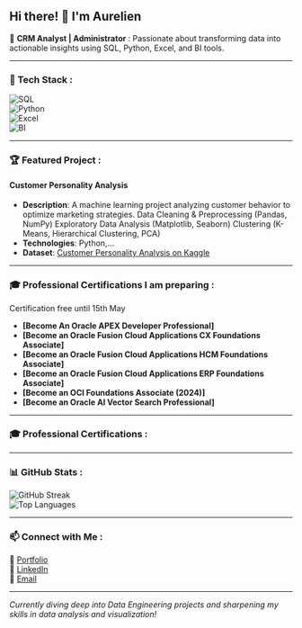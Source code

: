 ## Hi there! 👋 I'm Aurelien

🚀 **CRM Analyst | Administrator** :
Passionate about transforming data into actionable insights using SQL, Python, Excel, and BI tools.

---

### 🔧 Tech Stack :

![SQL](https://img.shields.io/badge/SQL-4479A1?style=for-the-badge&logo=postgresql&logoColor=white)  
![Python](https://img.shields.io/badge/Python-3776AB?style=for-the-badge&logo=python&logoColor=white)  
![Excel](https://img.shields.io/badge/Excel-217346?style=for-the-badge&logo=microsoft-excel&logoColor=white)  
![BI](https://img.shields.io/badge/BI-PowerBI-01A982?style=for-the-badge&logo=power-bi&logoColor=white)

---

### 🏆 Featured Project :

#### Customer Personality Analysis
- **Description**: A machine learning project analyzing customer behavior to optimize marketing strategies.
Data Cleaning & Preprocessing (Pandas, NumPy)
Exploratory Data Analysis (Matplotlib, Seaborn)
Clustering (K-Means, Hierarchical Clustering, PCA)
- **Technologies**: Python,...
- **Dataset**: [Customer Personality Analysis on Kaggle](https://www.kaggle.com/datasets/imakash3011/customer-personality-analysis/code?datasetId=1546318&sortBy=voteCount)

---

### 🎓 Professional Certifications I am preparing :

Certification free until 15th May

- **[Become An Oracle APEX Developer Professional]** 
- **[Become an Oracle Fusion Cloud Applications CX Foundations Associate]**
- **[Become an Oracle Fusion Cloud Applications HCM Foundations Associate]**
- **[Become an Oracle Fusion Cloud Applications ERP Foundations Associate]**
- **[Become an OCI Foundations Associate (2024)]**
- **[Become an Oracle AI Vector Search Professional]**

---

### 🎓 Professional Certifications :


---
### 📊 GitHub Stats :

![GitHub Streak](https://streak-stats.demolab.com?user=yourusername&theme=dark&hide_border=true)  
![Top Languages](https://github-readme-stats.vercel.app/api/top-langs/?username=yourusername&layout=compact&theme=dark)

---

### 📫 Connect with Me :

🔗 [Portfolio](X)  
💼 [LinkedIn](X)  
📧 [Email](X)

---

*Currently diving deep into Data Engineering projects and sharpening my skills in data analysis and visualization!*
